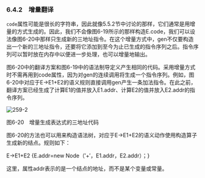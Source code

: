 ### 6.4.2　增量翻译

`code`属性可能是很长的字符串，因此就像5.5.2节中讨论的那样，它们通常是用增量的方式生成的。因此，我们不会像图6-19所示的那样构造E.code，我们可以设法像图6-20中那样只生成新的三地址指令。在这个增量方式中，gen不仅要构造出一个新的三地址指令，还要将它添加到至今为止已生成的指令序列之后。指令序列可以暂时放在内存中以便进一步处理，也可以增量地输出。

图6-20中的翻译方案和图6-19中的语法制导定义产生相同的代码。采用增量方式时不需再用到code属性，因为对gen的连续调用将生成一个指令序列。例如，图6-20中对应于E→E1+E2的语义规则直接调用gen产生一条加法指令。在此之前，翻译方案已经生成了计算E1的值并放入E1.addr、计算E2的值并放入E2.addr的指令序列。

![259-2](../Images/image04409.jpeg)

图6-20　增量生成表达式的三地址代码

图6-20的方法也可以用来构造语法树，对应于E→E1+E2的语义动作使用构造算子生成新的结点。规则如下：

E→E1+E2 {E.addr=new Node（′+′，E1.addr，E2.addr）；}

这里，属性addr表示的是一个结点的地址，而不是某个变量或常量。